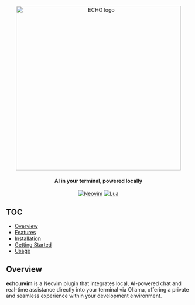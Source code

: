 <div align="center">
  
<img src="https://github.com/user-attachments/assets/224eac11-449e-4779-abf4-d3473892739e" width="450px" alt="ECHO logo"/>

#### AI in your terminal, powered locally

[![Neovim](https://img.shields.io/static/v1?&style=for-the-badge&label=Neovim&message=v0.10%2b&logo=neovim)](https://neovim.io)
[![Lua](https://img.shields.io/badge/Lua-blue.svg?style=for-the-badge&logo=lua)](http://www.lua.org)
</div>

## TOC
* [Overview](#-Overview)
* [Features](#-Features)
* [Installation](#-Installation)
* [Getting Started](#-Getting-Started)
* [Usage](#-Usage)

## Overview
**echo.nvim** is a Neovim plugin that integrates local, AI-powered chat and real-time assistance directly into your terminal via Ollama, offering a private and seamless experience within your development environment.
